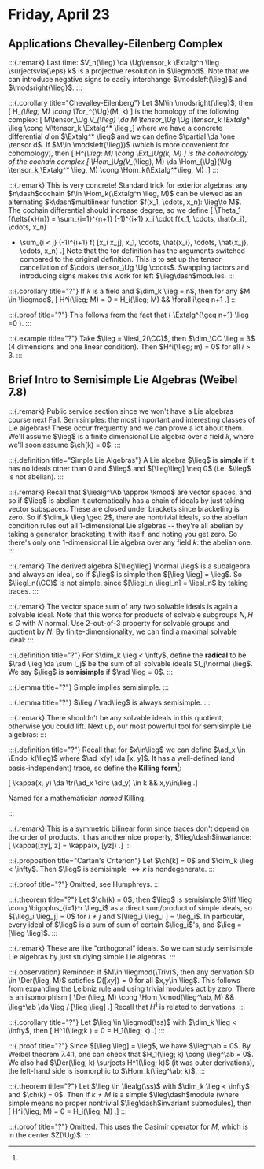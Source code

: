 # Friday, April 23

## Applications Chevalley-Eilenberg Complex

:::{.remark}
Last time: $V_n(\lieg) \da \Ug\tensor_k \Extalg^n \lieg \surjectsvia{\eps} k$ is a projective resolution in $\liegmod$.
Note that we can introduce negative signs to easily interchange $\modsleft{\lieg}$ and $\modsright{\lieg}$.
:::

:::{.corollary title="Chevalley-Eilenberg"}
Let $M\in \modsright{\lieg}$, then 
\[
H_*(\lieg; M) \cong \Tor_*^{\Ug}(M, k)
\]
is the homology of the following complex:
\[
M\tensor_\Ug V_*(\lieg) 
\da M \tensor_\Ug \Ug \tensor_k \Extalg^* \lieg 
\cong M\tensor_k \Extalg^* \lieg
,\]
where we have a concrete differential $d$ on $\Extalg^* \lieg$ and we can define $\partial \da \one \tensor d$.
If $M\in \modsleft{\lieg})$ (which is more convenient for cohomology), then
\[
H^*(\lieg; M) \cong \Ext_\Ug(k, M)
\]
is the cohomology of the cochain complex
\[
\Hom_\Ug(V_*(\lieg), M) 
\da \Hom_{\Ug}(\Ug \tensor_k \Extalg^* \lieg, M)
\cong \Hom_k(\Extalg^*\lieg, M)
.\]
:::

:::{.remark}
This is very concrete!
Standard trick for exterior algebras: any $n\dash$cochain $f\in \Hom_k(\Extalg^n \lieg, M)$ can be viewed as an alternating $k\dash$multilinear function $f(x_1, \cdots, x_n): \lieg\to M$.
The cochain differential should increase degree, so we define
\[
\Theta_1 f(\elts{x}{n}) = \sum_{i=1}^{n+1} (-1)^{i+1} x_i \cdot f(x_1, \cdots, \hat{x_i}, \cdots, x_n)
+ \sum_{i < j} (-1)^{i+1} f( [x_i x_j], x_1, \cdots, \hat{x_i}, \cdots, \hat{x_j}, \cdots, x_n)
.\]
Note that the tor definition has the arguments switched compared to the original definition.
This is to set up the tensor cancellation of $\cdots \tensor_\Ug \Ug \cdots$.
Swapping factors and introducing signs makes this work for left $\lieg\dash$modules.
:::

:::{.corollary title="?"}
If $k$ is a field and $\dim_k \lieg = n$, then for any $M \in \liegmod$, 
\[
H^i(\lieg; M) = 0 = H_i(\lieg; M) && \forall i\geq n+1
.\]
:::

:::{.proof title="?"}
This follows from the fact that \( \Extalg^{\geq n+1} \lieg =0 \).
:::

:::{.example title="?"}
Take $\lieg = \liesl_2(\CC)$, then $\dim_\CC \lieg = 3$ (4 dimensions and one linear condition).
Then $H^i(\lieg; m) = 0$ for all $i > 3$.
:::

## Brief Intro to Semisimple Lie Algebras (Weibel 7.8)

:::{.remark}
Public service section since we won't have a Lie algebras course next Fall.
Semisimples: the most important and interesting classes of Lie algebras!
These occur frequently and we can prove a lot about them.
We'll assume $\lieg$ is a finite dimensional Lie algebra over a field $k$, where we'll soon assume $\ch(k) = 0$.
:::

:::{.definition title="Simple Lie Algebras"}
A Lie algebra $\lieg$ is **simple** if it has no ideals other than $0$ and $\lieg$ and $[\lieg\lieg] \neq 0$ (i.e. $\lieg$ is not abelian).
:::

:::{.remark}
Recall that $\liealg^\Ab \approx \kmod$ are vector spaces, and so if $\lieg$ is abelian it automatically has a chain of ideals by just taking vector subspaces.
These are closed under brackets since bracketing is zero.
So if $\dim_k \lieg \geq 2$, there are nontrivial ideals, so the abelian condition rules out all 1-dimensional Lie algebras -- they're all abelian by taking a generator, bracketing it with itself, and noting you get zero.
So there's only one 1-dimensional Lie algebra over any field $k$: the abelian one.
:::

:::{.remark}
The derived algebra $[\lieg\lieg] \normal \lieg$ is a subalgebra and always an ideal, so if $\lieg$ is simple then $[\lieg \lieg] = \lieg$.
So $\liegl_n(\CC)$ is not simple, since $[\liegl_n \liegl_n] = \liesl_n$ by taking traces.
:::

:::{.remark}
The vector space sum of any two solvable ideals is again a solvable ideal.
Note that this works for products of solvable subgroups $N, H\leq G$ with $N$ normal. 
Use 2-out-of-3 property for solvable groups and quotient by $N$.
By finite-dimensionality, we can find a maximal solvable ideal:
:::

:::{.definition title="?"}
For $\dim_k \lieg < \infty$, define the **radical** to be $\rad \lieg \da \sum I_j$ be the sum of all solvable ideals $I_j\normal \lieg$.
We say $\lieg$ is **semisimple** if $\rad \lieg = 0$.
:::

:::{.lemma title="?"}
Simple implies semisimple.
:::

:::{.lemma title="?"}
$\lieg / \rad\lieg$ is always semisimple.
:::

:::{.remark}
There shouldn't be any solvable ideals in this quotient, otherwise you could lift.
Next up, our most powerful tool for semisimple Lie algebras:
:::

:::{.definition title="?"}
Recall that for $x\in\lieg$ we can define $\ad_x \in \Endo_k(\lieg)$ where $\ad_x(y) \da [x, y]$.
It has a well-defined (and basis-independent) trace, so define the **Killing form**[^killing_form_name]:

\[
\kappa(x, y) \da \tr(\ad_x \circ \ad_y) \in k && x,y\in\lieg
.\]

[^killing_form_name]: 
Named for a mathematician *named* Killing.

:::

:::{.remark}
This is a symmetric bilinear form since traces don't depend on the order of products.
It has another nice property, $\lieg\dash$invariance: 
\[
\kappa([xy], z] = \kappa(x, [yz])
.\]
:::

:::{.proposition title="Cartan's Criterion"}
Let $\ch(k) = 0$ and $\dim_k \lieg < \infty$.
Then $\lieg$ is semisimple $\iff \kappa$ is nondegenerate.
:::

:::{.proof title="?"}
Omitted, see Humphreys.
:::

:::{.theorem title="?"}
Let $\ch(k) = 0$, then $\lieg$ is semisimple $\iff \lieg \cong \bigoplus_{i=1}^r \lieg_i$ as a direct sum/product of simple ideals, so $[\lieg_i \lieg_j] = 0$ for $i\neq j$ and $[\lieg_i \lieg_i ] = \lieg_i$.
In particular, every ideal of $\lieg$ is a sum of sum of certain $\lieg_i$'s, and $\lieg = [\lieg \lieg]$.
:::

:::{.remark}
These are like "orthogonal" ideals.
So we can study semisimple Lie algebras by just studying simple Lie algebras.
:::

:::{.observation}
Reminder: if $M\in \liegmod(\Triv)$, then any derivation $D \in \Der(\lieg, M)$ satisfies $D([xy]) = 0$ for all $x,y\in \lieg$.
This follows from expanding the Leibniz rule and using trivial modules act by zero.
There is an isomorphism
\[
\Der(\lieg, M) \cong \Hom_\kmod(\lieg^\ab, M) && \lieg^\ab \da \lieg / [\lieg \lieg]
.\]
Recall that $H^1$ is related to derivations.
:::

:::{.corollary title="?"}
Let $\lieg \in \liegmod(\ss)$ with $\dim_k \lieg < \infty$, then
\[
H^1(\lieg;k ) = 0 = H_1(\lieg; k) 
.\]
:::

:::{.proof title="?"}
Since $[\lieg \lieg] = \lieg$, we have $\lieg^\ab = 0$.
By Weibel theorem 7.4.1, one can check that $H_1(\lieg; k) \cong \lieg^\ab = 0$.
We also had $\Der(\lieg, k) \surjects H^1(\lieg; k)$ (it was outer derivations), the left-hand side is isomorphic to $\Hom_k(\lieg^\ab; k)$.
:::

:::{.theorem title="?"}
Let $\lieg \in \liealg(\ss)$ with $\dim_k \lieg < \infty$ and $\ch(k) = 0$.
Then if $k\neq M$ is a simple $\lieg\dash$module (where simple means no proper nontrivial $\lieg\dash$invariant submodules), then
\[
H^i(\lieg; M) = 0 = H_i(\lieg; M)
.\]
:::

:::{.proof title="?"}
Omitted.
This uses the Casimir operator for $M$, which is in the center $Z(\Ug)$.
:::

